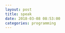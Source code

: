 ```yaml
---
layout: post
title: speak
date: 2018-03-08 08:53:00
categories: programming
---
```


<div id="speak"></div>

<script>

const loremIpsum = `
To be fair, you have to have a very high IQ to understand Rick and Morty. The humor is extremely subtle, and without a solid grasp of theoretical physics most of the jokes will go over a typical viewer's head. There's also Rick's nihilistic outlook, which is deftly woven into his characterisation - his personal philosophy draws heavily from Narodnaya Volya literature, for instance. The fans understand this stuff; they have the intellectual capacity to truly appreciate the depths of these jokes, to realize that they're not just funny- they say something deep about LIFE. As a consequence people who dislike Rick and Morty truly ARE idiots- of course they wouldn't appreciate, for instance, the humour in Rick's existencial catchphrase "Wubba Lubba Dub Dub," which itself is a cryptic reference to Turgenev's Russian epic Fathers and Sons I'm smirking right now just imagining one of those addlepated simpletons scratching their heads in confusion as Dan Harmon's genius unfolds itself on their television screens. What fools... how I pity them. 😂 And yes by the way, I DO have a Rick and Morty tattoo. And no, you cannot see it. It's for the ladies' eyes only- And even they have to demonstrate that they're within 5 IQ points of my own (preferably lower) beforehand.
`
const speak = document.querySelector("#speak")

let arr = loremIpsum.split(" ")
let i = 0


function sayNext() {
	setTimeout(()=>{
		p = document.createElement("p")
		p.innerText = arr[i]
		speak.innerHTML += arr[i] + " "
		i++
		if (i < arr.length) {
			sayNext()
		}
	}, Math.random() * 1000)
}

sayNext()

</script>